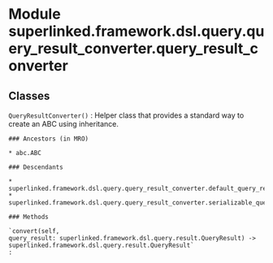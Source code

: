 Module superlinked.framework.dsl.query.query_result_converter.query_result_converter
====================================================================================

Classes
-------

`QueryResultConverter()`
:   Helper class that provides a standard way to create an ABC using
    inheritance.

    ### Ancestors (in MRO)

    * abc.ABC

    ### Descendants

    * superlinked.framework.dsl.query.query_result_converter.default_query_result_converter.DefaultQueryResultConverter
    * superlinked.framework.dsl.query.query_result_converter.serializable_query_result_converter.SerializableQueryResultConverter

    ### Methods

    `convert(self, query_result: superlinked.framework.dsl.query.result.QueryResult) ‑> superlinked.framework.dsl.query.result.QueryResult`
    :